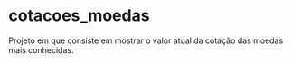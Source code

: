 # cotacoes_moedas
Projeto em que consiste em mostrar o valor atual da cotação das moedas mais conhecidas.
